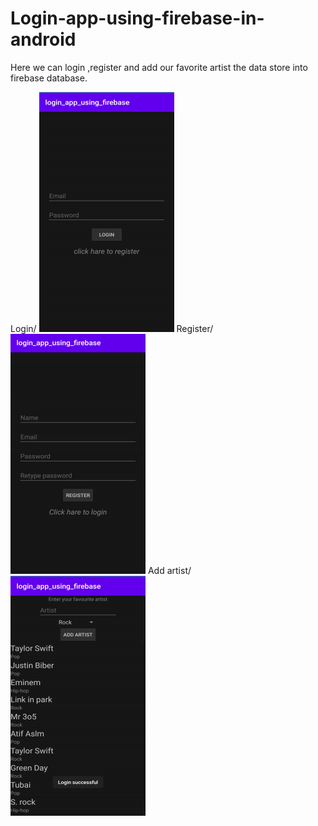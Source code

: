 # Login-app-using-firebase-in-android
Here we can login ,register and add our favorite artist the data store into firebase database.

Login/
![Image](Login.png)
Register/
![Image](Register.png)
Add artist/
![Image](AddArtist.png)

